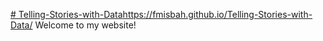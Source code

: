[# Telling-Stories-with-Data](https://fmisbah.github.io/Telling-Stories-with-Data/)https://fmisbah.github.io/Telling-Stories-with-Data/
Welcome to my website!

